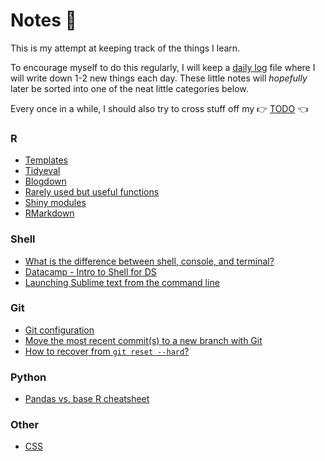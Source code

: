 # Notes :notebook:
This is my attempt at keeping track of the things I learn.

To encourage myself to do this regularly, I will keep a [daily log](daily-log.md) file where I will write down 1-2 new things each day. These little notes will _hopefully_ later be sorted into one of the neat little categories below.

Every once in a while, I should also try to cross stuff off my :point_right: [TODO](TODO.md) :point_left:

### R
- [Templates](R/templates.md)
- [Tidyeval](R/tidyeval.md)
- [Blogdown](R/blogdown.md)
- [Rarely used but useful functions](R/random-funs.md)
- [Shiny modules](R/shiny-modules.md)
- [RMarkdown](R/rmarkdown.md)

### Shell
- [What is the difference between shell, console, and terminal?](https://superuser.com/questions/144666/what-is-the-difference-between-shell-console-and-terminal)
- [Datacamp - Intro to Shell for DS](Shell/datacamp.md)
- [Launching Sublime text from the command line](Shell/sublime-setup.md)

### Git
- [Git configuration](Git/config.md)
- [Move the most recent commit(s) to a new branch with Git](https://stackoverflow.com/questions/1628563/move-the-most-recent-commits-to-a-new-branch-with-git)
- [How to recover from `git reset --hard`?](Git/lessons.md)

### Python
- [Pandas vs. base R cheatsheet](https://pandas.pydata.org/pandas-docs/stable/comparison_with_r.html)

### Other
- [CSS](css.md)
